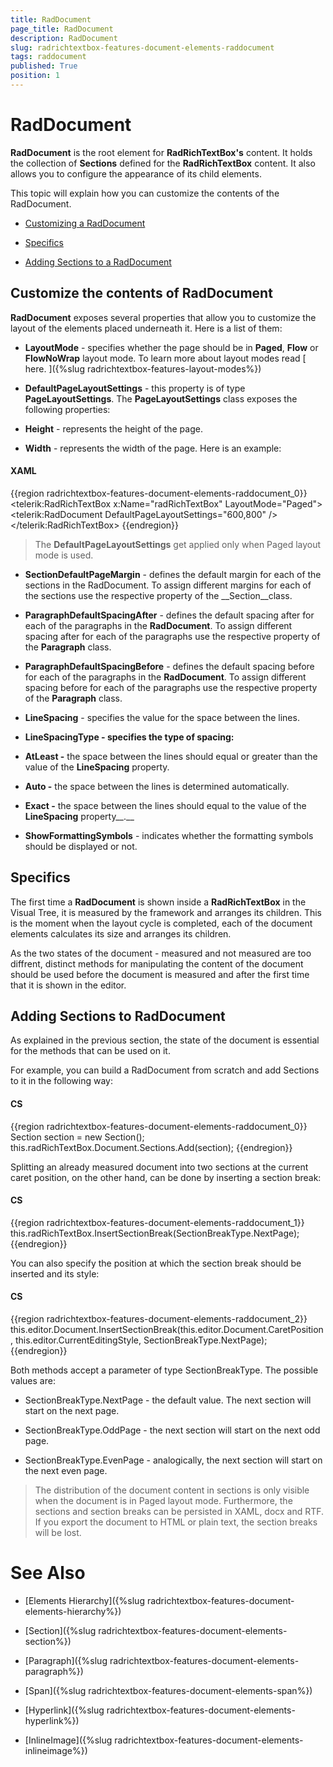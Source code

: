 ```yaml
---
title: RadDocument
page_title: RadDocument
description: RadDocument
slug: radrichtextbox-features-document-elements-raddocument
tags: raddocument
published: True
position: 1
---
```


# RadDocument



__RadDocument__ is the root element for __RadRichTextBox's__ content. It holds the collection of __Sections__ defined for the __RadRichTextBox__ content. It also allows you to configure the appearance of its child elements.
      

This topic will explain how you can customize the contents of the RadDocument.

* [Customizing a RadDocument](#customize-the-contents-of-raddocument)

* [Specifics](#specifics)

* [Adding Sections to a RadDocument](#adding-sections-to-raddocument)

## Customize the contents of RadDocument

__RadDocument__ exposes several properties that allow you to customize the layout of the elements placed underneath it. Here is a list of them:
        

* __LayoutMode__ - specifies whether the page should be in __Paged__, __Flow__ or __FlowNoWrap__ layout mode. To learn more about layout modes read   [
              here.
            ]({%slug radrichtextbox-features-layout-modes%})

* __DefaultPageLayoutSettings__ - this property is of type __PageLayoutSettings__. The __PageLayoutSettings__ class exposes the following properties:
            

* __Height__ - represents the height of the page.
              

* __Width__ - represents the width of the page.
              Here is an example:

#### __XAML__

{{region radrichtextbox-features-document-elements-raddocument_0}}
	<telerik:RadRichTextBox x:Name="radRichTextBox" LayoutMode="Paged">
	    <telerik:RadDocument DefaultPageLayoutSettings="600,800" />
	</telerik:RadRichTextBox>
	{{endregion}}



>The __DefaultPageLayoutSettings__ get applied only when Paged layout mode is used.
                  

* __SectionDefaultPageMargin__ - defines the default margin for each of the sections in the RadDocument. To assign different margins for each of the sections use the respective property of the __Section__class.
          

* __ParagraphDefaultSpacingAfter__ - defines the default spacing after for each of the paragraphs in the __RadDocument__. To assign different spacing after for each of the paragraphs use the respective property of the __Paragraph__ class.
          

* __ParagraphDefaultSpacingBefore__ - defines the default spacing before for each of the paragraphs in the __RadDocument__. To assign different spacing before for each of the paragraphs use the respective property of the __Paragraph__ class.
          

* __LineSpacing__ - specifies the value for the space between the lines.
          

* __LineSpacingType - specifies the type of spacing:__

* __AtLeast -__ the space between the lines should equal or greater than the value of the __LineSpacing__ property.
              

* __Auto -__ the space between the lines is determined automatically.
              

* __Exact -__ the space between the lines should equal to the value of the __LineSpacing__ property__.__

* __ShowFormattingSymbols__ - indicates whether the formatting symbols should be displayed or not.
          

## Specifics

The first time a __RadDocument__ is shown inside a __RadRichTextBox__ in the Visual Tree, it is measured by the framework and arranges its children.
      This is the moment when the layout cycle is completed, each of the document elements calculates its size and arranges its children.

As the two states of the document - measured and not measured are too diffrent, distinct methods for manipulating the content of the document should be used before the document is measured and 
      after the first time that it is shown in the editor.

## Adding Sections to RadDocument

As explained in the previous section, the state of the document is essential for the methods that can be used on it.

For example, you can build a RadDocument from scratch and add Sections to it in the following way:

#### __CS__

{{region radrichtextbox-features-document-elements-raddocument_0}}
	Section section = new Section();
	this.radRichTextBox.Document.Sections.Add(section);
	{{endregion}}



Splitting an already measured document into two sections at the current caret position, on the other hand, can be done by inserting a section break:

#### __CS__

{{region radrichtextbox-features-document-elements-raddocument_1}}
	this.radRichTextBox.InsertSectionBreak(SectionBreakType.NextPage);
	{{endregion}}



You can also specify the position at which the section break should be inserted and its style:

#### __CS__

{{region radrichtextbox-features-document-elements-raddocument_2}}
	this.editor.Document.InsertSectionBreak(this.editor.Document.CaretPosition, this.editor.CurrentEditingStyle, SectionBreakType.NextPage);
	{{endregion}}



Both methods accept a parameter of type SectionBreakType. The possible values are:

* SectionBreakType.NextPage - the default value. The next section will start on the next page.

* SectionBreakType.OddPage - the next section will start on the next odd page.

* SectionBreakType.EvenPage - analogically, the next section will start on the next even page.

>The distribution of the document content in sections is only visible when the document is in Paged layout mode.
         Furthermore, the sections and section breaks can be persisted in XAML, docx and RTF. If you export the document to HTML or plain text, the section breaks will be lost.

# See Also

 * [Elements Hierarchy]({%slug radrichtextbox-features-document-elements-hierarchy%})

 * [Section]({%slug radrichtextbox-features-document-elements-section%})

 * [Paragraph]({%slug radrichtextbox-features-document-elements-paragraph%})

 * [Span]({%slug radrichtextbox-features-document-elements-span%})

 * [Hyperlink]({%slug radrichtextbox-features-document-elements-hyperlink%})

 * [InlineImage]({%slug radrichtextbox-features-document-elements-inlineimage%})
